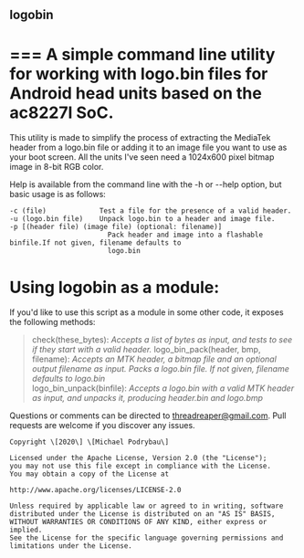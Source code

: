 ## logobin  
===
A simple command line utility for working with logo.bin files for Android head units based on the ac8227l SoC.  
=  
This utility is made to simplify the process of extracting the MediaTek header from a logo.bin file or adding it 
to an image file you want to use as your boot screen.  All the units I've seen need a 1024x600 pixel bitmap image
in 8-bit RGB color.

Help is available from the command line with the -h or --help option, but basic usage is as follows:  
  
	-c (file)             Test a file for the presence of a valid header.
	-u (logo.bin file)    Unpack logo.bin to a header and image file.
	-p [(header file) (image file) (optional: filename)]
							Pack header and image into a flashable binfile.If not given, filename defaults to
							logo.bin

Using logobin as a module:  
==  
If you'd like to use this script as a module in some other code, it exposes the following methods:  
  
>check(these_bytes):		*Accepts a list of bytes as input, and tests to see if they start with a valid header.*
>logo_bin_pack(header, bmp, filename):	*Accepts an MTK header, a bitmap file and an optional output filename as input.   Packs a logo.bin file.   If not given, filename defaults to logo.bin*  
>logo_bin_unpack(binfile):	*Accepts a logo.bin with a valid MTK header as input, and unpacks it, producing header.bin and logo.bmp*

Questions or comments can be directed to threadreaper@gmail.com.  Pull requests are welcome if you discover any issues.

	Copyright \[2020\] \[Michael Podrybau\]

	Licensed under the Apache License, Version 2.0 (the "License");
	you may not use this file except in compliance with the License.
	You may obtain a copy of the License at

	http://www.apache.org/licenses/LICENSE-2.0

	Unless required by applicable law or agreed to in writing, software
	distributed under the License is distributed on an "AS IS" BASIS,
	WITHOUT WARRANTIES OR CONDITIONS OF ANY KIND, either express or implied.
	See the License for the specific language governing permissions and
	limitations under the License.